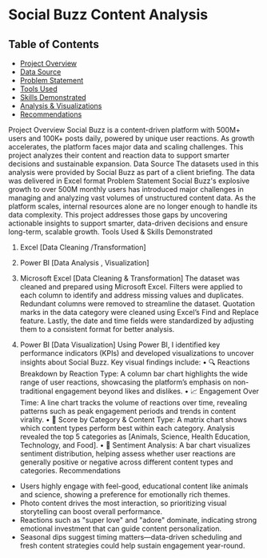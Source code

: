 # Social Buzz Content Analysis
## Table of Contents
- [Project Overview](#project-overview)
- [Data Source](#data-source)
- [Problem Statement](#problem-statement)
- [Tools Used](#tools-used)
- [Skills Demonstrated](#skills-demonstrated)
- [Analysis & Visualizations](#analysis--visualizations)
- [Recommendations](#recommendations)

Project Overview
Social Buzz is a content-driven platform with 500M+ users and 100K+ posts daily, powered by unique user reactions.
As growth accelerates, the platform faces major data and scaling challenges.
This project analyzes their content and reaction data to support smarter decisions and sustainable expansion. 
Data Source
The datasets used in this analysis were provided by Social Buzz as part of a client briefing. The data was delivered in Excel format
Problem Statement
Social Buzz's explosive growth to over 500M monthly users has introduced major challenges in managing and analyzing vast volumes of unstructured content data. As the platform scales, internal resources alone are no longer enough to handle its data complexity. This project addresses those gaps by uncovering actionable insights to support smarter, data-driven decisions and ensure long-term, scalable growth. 
Tools Used & Skills Demonstrated
1.	Excel [Data Cleaning /Transformation]
2.	Power BI [Data Analysis , Visualization]
1.	Microsoft Excel [Data Cleaning & Transformation]
The dataset was cleaned and prepared using Microsoft Excel. Filters were applied to each column to identify and address missing values and duplicates. Redundant columns were removed to streamline the dataset. Quotation marks in the data category were cleaned using Excel’s Find and Replace feature. Lastly, the date and time fields were standardized by adjusting them to a consistent format for better analysis.

2. Power BI [Data Visualization]
Using Power BI, I identified key performance indicators (KPIs) and developed visualizations to uncover insights about Social Buzz. Key visual findings include:
•	🔍 Reactions Breakdown by Reaction Type: A column bar chart highlights the wide range of user reactions, showcasing the platform’s emphasis on non-traditional engagement beyond likes and dislikes.
•	📈 Engagement Over Time: A line chart tracks the volume of reactions over time, revealing patterns such as peak engagement periods and trends in content virality.
•	🎯 Score by Category & Content Type: A matrix chart shows which content types perform best within each category. Analysis revealed the top 5 categories as [Animals, Science, Health Education, Technology, and Food].
•	🧠 Sentiment Analysis: A bar chart visualizes sentiment distribution, helping assess whether user reactions are generally positive or negative across different content types and categories.
Recommendations
- Users highly engage with feel-good, educational content like animals and science, showing a preference for emotionally rich themes.
- Photo content drives the most interaction, so prioritizing visual storytelling can boost overall performance.
- Reactions such as "super love" and "adore" dominate, indicating strong emotional investment that can guide content personalization.
- Seasonal dips suggest timing matters—data-driven scheduling and fresh content strategies could help sustain engagement year-round.


